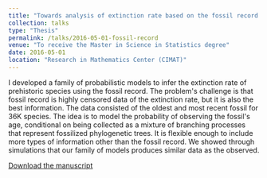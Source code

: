 ```yaml
---
title: "Towards analysis of extinction rate based on the fossil record (Master thesis in Spanish)"
collection: talks
type: "Thesis"
permalink: /talks/2016-05-01-fossil-record
venue: "To receive the Master in Science in Statistics degree"
date: 2016-05-01
location: "Research in Mathematics Center (CIMAT)"
---
```

I developed a family of probabilistic models to infer the extinction rate of prehistoric species using the fossil record. The problem's challenge is that fossil record is highly censored data of the extinction rate, but it is also the best information. The data consisted of the oldest and most recent fossil for 36K species. The idea is to model the probability of observing the fossil's age, conditional on being collected as a mixture of branching processes that represent fossilized phylogenetic trees. It is flexible enough to include more types of information other than the fossil record. We showed through simulations that our family of models produces similar data as the observed.

[Download the manuscript](https://207.249.117.39/jspui/handle/1008/550)

